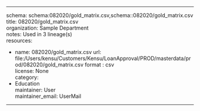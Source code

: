 


---  
schema: schema:082020/gold_matrix.csv,schema::082020/gold_matrix.csv  
title: 082020/gold_matrix.csv  
organization: Sample Department  
notes: Used in 3 lineage(s)  
resources:  
  - name: 082020/gold_matrix.csv 
    url: file:/Users/kensu/Customers/Kensu/LoanApproval/PROD/masterdata/prod/082020/gold_matrix.csv 
    format : csv  
license: None  
category:
  - Education  
maintainer: User  
maintainer_email: UserMail  
---